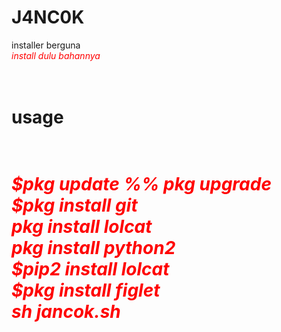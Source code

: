 # J4NC0K
installer berguna<br>
<i><font color="red">install dulu bahannya</i></font><br>
<br><br>
<h1>usage<h1><br>
<i><font color="red">$pkg update %% pkg upgrade <br> $pkg install git <br> pkg install lolcat <br> pkg install python2 <br> $pip2 install lolcat <br> $pkg install figlet <br> sh jancok.sh </i></font>
  
